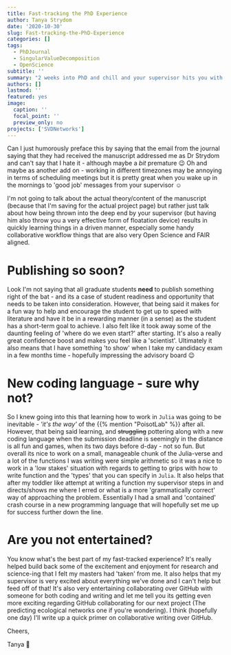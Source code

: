 ```yaml
---
title: Fast-tracking the PhD Experience
author: Tanya Strydom
date: '2020-10-30'
slug: Fast-tracking-the-PhD-Experience
categories: []
tags:
  - PhDJournal
  - SingularValueDecomposition
  - OpenScience
subtitle: ''
summary: "2 weeks into PhD and chill and your supervisor hits you with an idea for a manuscript due in 1.5 months, while you're working remotely (in a different continent & timezone no less) and during a pandemic. It all turned out okay in the end though - I think."
authors: []
lastmod: ''
featured: yes
image:
  caption: ''
  focal_point: ''
  preview_only: no
projects: ['SVDNetworks']
---
```


Can I just humorously preface this by saying that the email from the journal saying that they had received the manuscript addressed me as Dr Strydom and can't say that I hate it - although maybe a *bit* premature 😉 Oh and maybe as another add on - working in different timezones may be annoying in terms of scheduling meetings but it is pretty great when you wake up in the mornings to 'good job' messages from your supervisor ☺️

I'm not going to talk about the actual theory/content of the manuscript (because that I'm saving for the actual project page) but rather just talk about how being thrown into the deep end by your supervisor (but having him also throw you a very effective form of floatation device) results in quickly learning things in a driven manner, especially some handy collaborative workflow things that are also very Open Science and FAIR aligned.

# Publishing so soon?

Look I'm not saying that all graduate students **need** to publish something right of the bat - and its a case of student readiness and opportunity that needs to be taken into consideration. However, that being said it makes for a fun way to help and encourage the student to get up to speed with literature and have it be in a rewarding manner (in a sense) as the student has a short-term goal to achieve. I also felt like it took away some of the daunting feeling of 'where do we even start?' after starting. It's also a really great confidence boost and makes you feel like a 'scientist'. Ultimately it also means that I have something 'to show' when I take my candidacy exam in a few months time - hopefully impressing the advisory board :wink:

# New coding language - sure why not?

So I knew going into this that learning how to work in `Julia` was going to be inevitable - *'it's the way'* of the {{% mention "PoisotLab" %}} after all. However, that being said learning, and ~~struggling~~ pottering along with a new coding language when the submission deadline is seemingly in the distance is all fun and games, when its two days before d-day - not so fun. But overall its nice to work on a small, manageable chunk of the Julia-verse and a lot of the functions I was writing were simple arithmetic so it was a nice to work in a 'low stakes' situation with regards to getting to grips with how to write function and the 'types' that you can specify in `Julia`. It also helps that after my toddler like attempt at writing a function  my supervisor steps in and directs/shows me where I erred or what is a more 'grammatically correct' way of approaching the problem. Essentially I had a small and 'contained' crash course in a new programming language that will hopefully set me up for success further down the line.

# Are you not entertained?

You know what's the best part of my fast-tracked experience? It's really helped build back some of the excitement and enjoyment for research and science-ing that I felt my masters had 'taken' from me. It also helps that my supervisor is very excited about everything we've done and I can't help but feed off of that! It's also very entertaining collaborating over GitHub with someone for both coding and writing and let me tell you its getting even more exciting regarding GitHub collaborating for our next project (The predicting ecological networks one if you're wondering). I think (hopefully one day) I'll write up a quick primer on collaborative writing over GitHub.

Cheers,

Tanya 🐾
